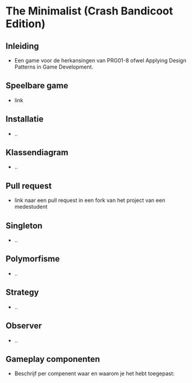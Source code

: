 # The Minimalist (Crash Bandicoot Edition)

## Inleiding
- Een game voor de herkansingen van PRG01-8 ofwel Applying Design Patterns in Game Development. 

## Speelbare game
- link

## Installatie
- ..

## Klassendiagram
- ..

## Pull request
- link naar een pull request in een fork van het project van een medestudent

## Singleton
- ..

## Polymorfisme
- ..

## Strategy
- ..

## Observer
- ..

## Gameplay componenten
- Beschrijf per compenent waar en waarom je het hebt toegepast: